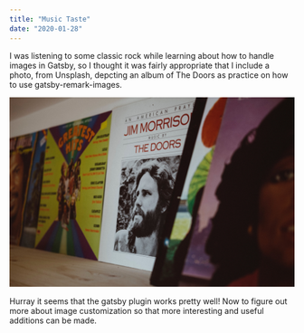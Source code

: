 ```yaml
---
title: "Music Taste"
date: "2020-01-28"
---
```


I was listening to some classic rock while learning about how to handle images in Gatsby, so I thought it was fairly appropriate that I include a photo, from Unsplash, depcting an album of The Doors as practice on how to use gatsby-remark-images.

![The Doors Album](The-Doors.jpg)

Hurray it seems that the gatsby plugin works pretty well! Now to figure out more about image customization so that more interesting and useful additions can be made.
